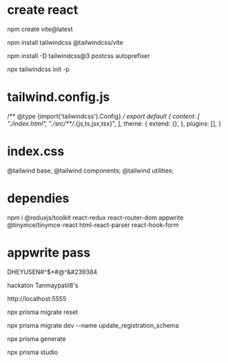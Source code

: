 # create react 
npm create vite@latest 

npm install tailwindcss @tailwindcss/vite

npm install -D tailwindcss@3 postcss autoprefixer

npx tailwindcss init -p




# tailwind.config.js

/** @type {import('tailwindcss').Config} */
export default {
  content: [
    "./index.html",
    "./src/**/*.{js,ts,jsx,tsx}",
  ],
  theme: {
    extend: {},
  },
  plugins: [],
}



# index.css

@tailwind base;
@tailwind components;
@tailwind utilities;




# dependies 

npm i @reduxjs/toolkit react-redux react-router-dom appwrite @tinymce/tinymce-react html-react-parser react-hook-form


# appwrite pass
DHEYUSEN#^$*#@^&#239384

hackaton
Tanmaypatil8's  


 http://localhost:5555



 npx prisma migrate reset

 npx prisma migrate dev --name update_registration_schema

 npx prisma generate

 npx prisma studio
